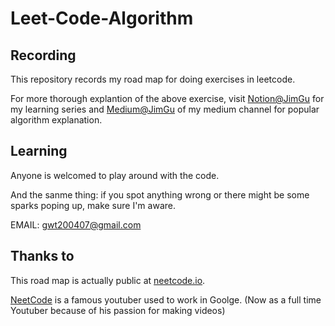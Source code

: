 # Leet-Code-Algorithm

## Recording

This repository records my road map for doing exercises in leetcode.

For more thorough explantion of the above exercise, visit [Notion@JimGu](https://www.notion.so/Learn-Algorithm-c9ab9b6ded5e40a7a683af02f6c637e2) for my learning series and [Medium@JimGu](https://medium.com/@gwt200407) of my medium channel for popular algorithm explanation.

## Learning

Anyone is welcomed to play around with the code.

And the sanme thing: if you spot anything wrong or there might be some sparks poping up, make sure I'm aware.

EMAIL: gwt200407@gmail.com

## Thanks to

This road map is actually public at [neetcode.io](https://neetcode.io/).

[NeetCode](https://www.youtube.com/@NeetCode) is a famous youtuber used to work in Goolge. (Now as a full time Youtuber because of his passion for making videos)
